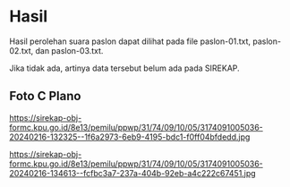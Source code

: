 # Hasil

Hasil perolehan suara paslon dapat dilihat pada file paslon-01.txt, paslon-02.txt, dan paslon-03.txt.

Jika tidak ada, artinya data tersebut belum ada pada SIREKAP.

## Foto C Plano

https://sirekap-obj-formc.kpu.go.id/8e13/pemilu/ppwp/31/74/09/10/05/3174091005036-20240216-132325--1f6a2973-6eb9-4195-bdc1-f0ff04bfdedd.jpg

https://sirekap-obj-formc.kpu.go.id/8e13/pemilu/ppwp/31/74/09/10/05/3174091005036-20240216-134613--fcfbc3a7-237a-404b-92eb-a4c222c67451.jpg
